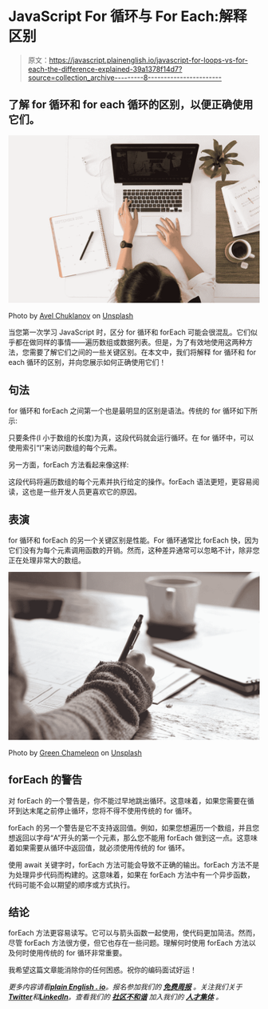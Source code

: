# JavaScript For 循环与 For Each:解释区别

> 原文：<https://javascript.plainenglish.io/javascript-for-loops-vs-for-each-the-difference-explained-39a1378f14d7?source=collection_archive---------8----------------------->

## 了解 for 循环和 for each 循环的区别，以便正确使用它们。

![](img/82d41aed3fc2a957c6bdb64f4207c1fe.png)

Photo by [Avel Chuklanov](https://unsplash.com/@chuklanov?utm_source=medium&utm_medium=referral) on [Unsplash](https://unsplash.com?utm_source=medium&utm_medium=referral)

当您第一次学习 JavaScript 时，区分 for 循环和 forEach 可能会很混乱。它们似乎都在做同样的事情——遍历数组或数据列表。但是，为了有效地使用这两种方法，您需要了解它们之间的一些关键区别。在本文中，我们将解释 for 循环和 for each 循环的区别，并向您展示如何正确使用它们！

## 句法

for 循环和 forEach 之间第一个也是最明显的区别是语法。传统的 for 循环如下所示:

只要条件(I 小于数组的长度)为真，这段代码就会运行循环。在 for 循环中，可以使用索引“I”来访问数组的每个元素。

另一方面，forEach 方法看起来像这样:

这段代码将遍历数组的每个元素并执行给定的操作。forEach 语法更短，更容易阅读，这也是一些开发人员更喜欢它的原因。

## 表演

for 循环和 forEach 的另一个关键区别是性能。For 循环通常比 forEach 快，因为它们没有为每个元素调用函数的开销。然而，这种差异通常可以忽略不计，除非您正在处理非常大的数组。

![](img/da7384652c767ac43634791af4f43630.png)

Photo by [Green Chameleon](https://unsplash.com/@craftedbygc?utm_source=medium&utm_medium=referral) on [Unsplash](https://unsplash.com?utm_source=medium&utm_medium=referral)

## forEach 的警告

对 forEach 的一个警告是，你不能过早地跳出循环。这意味着，如果您需要在循环到达末尾之前停止循环，您将不得不使用传统的 for 循环。

forEach 的另一个警告是它不支持返回值。例如，如果您想遍历一个数组，并且您想返回以字母“A”开头的第一个元素，那么您不能用 forEach 做到这一点。这意味着如果需要从循环中返回值，就必须使用传统的 for 循环。

使用 await 关键字时，forEach 方法可能会导致不正确的输出。forEach 方法不是为处理异步代码而构建的。这意味着，如果在 forEach 方法中有一个异步函数，代码可能不会以期望的顺序或方式执行。

## 结论

forEach 方法更容易读写。它可以与箭头函数一起使用，使代码更加简洁。然而，尽管 forEach 方法很方便，但它也存在一些问题。理解何时使用 forEach 方法以及何时使用传统的 for 循环非常重要。

我希望这篇文章能消除你的任何困惑。祝你的编码面试好运！

*更多内容请看*[***plain English . io***](https://plainenglish.io/)*。报名参加我们的* [***免费周报***](http://newsletter.plainenglish.io/) *。关注我们关于*[***Twitter***](https://twitter.com/inPlainEngHQ)**和*[***LinkedIn***](https://www.linkedin.com/company/inplainenglish/)*。查看我们的* [***社区不和谐***](https://discord.gg/GtDtUAvyhW) *加入我们的* [***人才集体***](https://inplainenglish.pallet.com/talent/welcome) *。**
